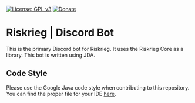 [![License: GPL v3](https://img.shields.io/badge/License-GPLv3-blue.svg)](https://www.gnu.org/licenses/gpl-3.0)
[![Donate](https://img.shields.io/badge/donate-PayPal-brightgreen.svg)](https://paypal.me/aaronjyoder)

# Riskrieg | Discord Bot
This is the primary Discord bot for Riskrieg. It uses the Riskrieg Core as a library.  This bot is written using JDA.

## Code Style

Please use the Google Java code style when contributing to this repository. You can find the proper file for your IDE [here](https://github.com/google/styleguide).
